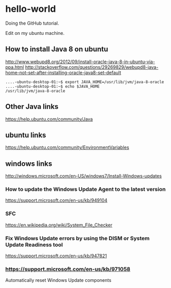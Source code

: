 # hello-world

Doing the GitHub tutorial.

Edit on my ubuntu machine.

## How to install Java 8 on ubuntu
http://www.webupd8.org/2012/09/install-oracle-java-8-in-ubuntu-via-ppa.html
http://stackoverflow.com/questions/29269829/webupd8-java-home-not-set-after-installing-oracle-java8-set-default

    ....-ubuntu-desktop-01:~$ export JAVA_HOME=/usr/lib/jvm/java-8-oracle
    ....-ubuntu-desktop-01:~$ echo $JAVA_HOME
    /usr/lib/jvm/java-8-oracle

## Other Java links
https://help.ubuntu.com/community/Java

## ubuntu links
https://help.ubuntu.com/community/EnvironmentVariables

## windows links
http://windows.microsoft.com/en-US/windows7/Install-Windows-updates

### How to update the Windows Update Agent to the latest version
https://support.microsoft.com/en-us/kb/949104

### SFC
https://en.wikipedia.org/wiki/System_File_Checker

### Fix Windows Update errors by using the DISM or System Update Readiness tool
https://support.microsoft.com/en-us/kb/947821

### https://support.microsoft.com/en-us/kb/971058
Automatically reset Windows Update components
